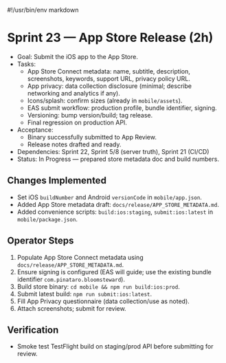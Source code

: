 #!/usr/bin/env markdown
# Sprint 23 — App Store Release (2h)

- Goal: Submit the iOS app to the App Store.
- Tasks:
  - App Store Connect metadata: name, subtitle, description, screenshots, keywords, support URL, privacy policy URL.
  - App privacy: data collection disclosure (minimal; describe networking and analytics if any).
  - Icons/splash: confirm sizes (already in `mobile/assets`).
  - EAS submit workflow: production profile, bundle identifier, signing.
  - Versioning: bump version/build; tag release.
  - Final regression on production API.
- Acceptance:
  - Binary successfully submitted to App Review.
  - Release notes drafted and ready.
- Dependencies: Sprint 22, Sprint 5/8 (server truth), Sprint 21 (CI/CD)
- Status: In Progress — prepared store metadata doc and build numbers.

## Changes Implemented
- Set iOS `buildNumber` and Android `versionCode` in `mobile/app.json`.
- Added App Store metadata draft: `docs/release/APP_STORE_METADATA.md`.
- Added convenience scripts: `build:ios:staging`, `submit:ios:latest` in `mobile/package.json`.

## Operator Steps
1) Populate App Store Connect metadata using `docs/release/APP_STORE_METADATA.md`.
2) Ensure signing is configured (EAS will guide; use the existing bundle identifier `com.pinataro.bloomsteward`).
3) Build store binary: `cd mobile && npm run build:ios:prod`.
4) Submit latest build: `npm run submit:ios:latest`.
5) Fill App Privacy questionnaire (data collection/use as noted).
6) Attach screenshots; submit for review.

## Verification
- Smoke test TestFlight build on staging/prod API before submitting for review.
